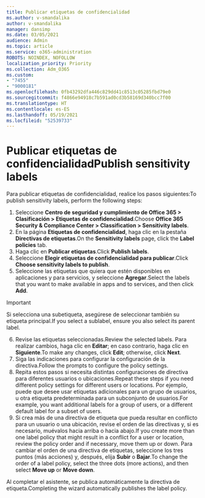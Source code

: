 ```yaml
---
title: Publicar etiquetas de confidencialidad
ms.author: v-smandalika
author: v-smandalika
manager: dansimp
ms.date: 03/05/2021
audience: Admin
ms.topic: article
ms.service: o365-administration
ROBOTS: NOINDEX, NOFOLLOW
localization_priority: Priority
ms.collection: Adm_O365
ms.custom:
- "7455"
- "9000181"
ms.openlocfilehash: 0fb43292dfa446c829dd41c8513c05285fbd79e0
ms.sourcegitcommit: f4866e94918c7b591ad0cd3b58169d340bcc7f00
ms.translationtype: HT
ms.contentlocale: es-ES
ms.lasthandoff: 05/19/2021
ms.locfileid: "52539733"
---
```

# <a name="publish-sensitivity-labels"></a><span data-ttu-id="15b9c-102">Publicar etiquetas de confidencialidad</span><span class="sxs-lookup"><span data-stu-id="15b9c-102">Publish sensitivity labels</span></span>

<span data-ttu-id="15b9c-103">Para publicar etiquetas de confidencialidad, realice los pasos siguientes:</span><span class="sxs-lookup"><span data-stu-id="15b9c-103">To publish sensitivity labels, perform the following steps:</span></span>

1. <span data-ttu-id="15b9c-104">Seleccione **Centro de seguridad y cumplimiento de Office 365 > Clasificación > Etiquetas de confidencialidad**.</span><span class="sxs-lookup"><span data-stu-id="15b9c-104">Choose **Office 365 Security & Compliance Center > Classification > Sensitivity labels**.</span></span>
2. <span data-ttu-id="15b9c-105">En la página **Etiquetas de confidencialidad**, haga clic en la pestaña **Directivas de etiquetas**.</span><span class="sxs-lookup"><span data-stu-id="15b9c-105">On the **Sensitivity labels** page, click the **Label policies** tab.</span></span>
3. <span data-ttu-id="15b9c-106">Haga clic en **Publicar etiquetas**.</span><span class="sxs-lookup"><span data-stu-id="15b9c-106">Click **Publish labels**.</span></span>
4. <span data-ttu-id="15b9c-107">Seleccione **Elegir etiquetas de confidencialidad para publicar**.</span><span class="sxs-lookup"><span data-stu-id="15b9c-107">Click **Choose sensitivity labels to publish**.</span></span> 
5. <span data-ttu-id="15b9c-108">Seleccione las etiquetas que quiera que estén disponibles en aplicaciones y para servicios, y seleccione **Agregar**.</span><span class="sxs-lookup"><span data-stu-id="15b9c-108">Select the labels that you want to make available in apps and to services, and then click **Add**.</span></span>
> [!IMPORTANT]
> <span data-ttu-id="15b9c-109">Si selecciona una subetiqueta, asegúrese de seleccionar también su etiqueta principal.</span><span class="sxs-lookup"><span data-stu-id="15b9c-109">If you select a sublabel, ensure you also select its parent label.</span></span>
6. <span data-ttu-id="15b9c-110">Revise las etiquetas seleccionadas.</span><span class="sxs-lookup"><span data-stu-id="15b9c-110">Review the selected labels.</span></span> <span data-ttu-id="15b9c-111">Para realizar cambios, haga clic en **Editar**; en caso contrario, haga clic en **Siguiente**.</span><span class="sxs-lookup"><span data-stu-id="15b9c-111">To make any changes, click **Edit**; otherwise, click **Next**.</span></span>
7. <span data-ttu-id="15b9c-112">Siga las indicaciones para configurar la configuración de la directiva.</span><span class="sxs-lookup"><span data-stu-id="15b9c-112">Follow the prompts to configure the policy settings.</span></span>
8. <span data-ttu-id="15b9c-113">Repita estos pasos si necesita distintas configuraciones de directiva para diferentes usuarios o ubicaciones.</span><span class="sxs-lookup"><span data-stu-id="15b9c-113">Repeat these steps if you need different policy settings for different users or locations.</span></span> <span data-ttu-id="15b9c-114">Por ejemplo, puede que desee usar etiquetas adicionales para un grupo de usuarios, u otra etiqueta predeterminada para un subconjunto de usuarios.</span><span class="sxs-lookup"><span data-stu-id="15b9c-114">For example, you want additional labels for a group of users, or a different default label for a subset of users.</span></span>
9. <span data-ttu-id="15b9c-115">Si crea más de una directiva de etiqueta que pueda resultar en conflicto para un usuario o una ubicación, revise el orden de las directivas y, si es necesario, muévalos hacia arriba o hacia abajo.</span><span class="sxs-lookup"><span data-stu-id="15b9c-115">If you create more than one label policy that might result in a conflict for a user or location, review the policy order and if necessary, move them up or down.</span></span> <span data-ttu-id="15b9c-116">Para cambiar el orden de una directiva de etiquetas, seleccione los tres puntos (más acciones) y, después, elija **Subir** o **Bajar**.</span><span class="sxs-lookup"><span data-stu-id="15b9c-116">To change the order of a label policy, select the three dots (more actions), and then select **Move up** or **Move down**.</span></span>

<span data-ttu-id="15b9c-117">Al completar el asistente, se publica automáticamente la directiva de etiqueta.</span><span class="sxs-lookup"><span data-stu-id="15b9c-117">Completing the wizard automatically publishes the label policy.</span></span>


